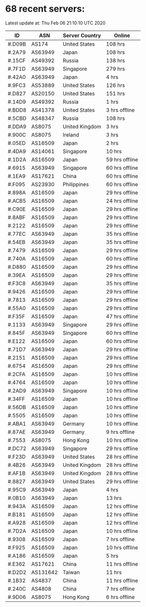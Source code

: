 # 68 recent servers:

Latest update at: Thu Feb 06 21:10:10 UTC 2020

| ID | ASN | Server Country | Online |
| -- | --- | -------------- | ------ |
| #.D09B | AS174 | United States | 108 hrs |
| #.2A79 | AS63949 | Japan | 108 hrs |
| #.15CF | AS49392 | Russia | 138 hrs |
| #.7F1D | AS63949 | Singapore | 279 hrs |
| #.42A0 | AS63949 | Japan | 4 hrs |
| #.9FC3 | AS53889 | United States | 126 hrs |
| #.D827 | AS20150 | United States | 151 hrs |
| #.14D9 | AS49392 | Russia | 1 hrs |
| #.BDD8 | AS41378 | United States | 3 hrs offline |
| #.5CBD | AS48347 | Russia | 108 hrs |
| #.DDA9 | AS8075 | United Kingdom | 3 hrs |
| #.900C | AS8075 | Ireland | 3 hrs |
| #.05ED | AS16509 | Japan | 2 hrs |
| #.4DA9 | AS14061 | Singapore | 10 hrs |
| #.1D2A | AS16509 | Japan | 59 hrs offline |
| #.6915 | AS63949 | Singapore | 60 hrs offline |
| #.1EA9 | AS17621 | China | 60 hrs offline |
| #.F095 | AS23930 | Philippines | 60 hrs offline |
| #.898A | AS16509 | Japan | 29 hrs offline |
| #.ACB5 | AS16509 | Japan | 24 hrs offline |
| #.C90E | AS16509 | Japan | 29 hrs offline |
| #.8ABF | AS16509 | Japan | 29 hrs offline |
| #.2122 | AS16509 | Japan | 29 hrs offline |
| #.77EC | AS63949 | Japan | 35 hrs offline |
| #.54EB | AS63949 | Japan | 35 hrs offline |
| #.7479 | AS16509 | Japan | 29 hrs offline |
| #.740A | AS16509 | Japan | 60 hrs offline |
| #.D880 | AS16509 | Japan | 29 hrs offline |
| #.39EA | AS16509 | Japan | 29 hrs offline |
| #.F3C8 | AS63949 | Japan | 35 hrs offline |
| #.9426 | AS16509 | Japan | 29 hrs offline |
| #.7813 | AS16509 | Japan | 29 hrs offline |
| #.55A0 | AS16509 | Japan | 29 hrs offline |
| #.F35F | AS16509 | Japan | 47 hrs offline |
| #.1133 | AS63949 | Singapore | 29 hrs offline |
| #.845F | AS63949 | Singapore | 60 hrs offline |
| #.E122 | AS16509 | Japan | 60 hrs offline |
| #.71D7 | AS63949 | Japan | 29 hrs offline |
| #.2151 | AS16509 | Japan | 29 hrs offline |
| #.6754 | AS16509 | Japan | 29 hrs offline |
| #.2CFA | AS16509 | Japan | 10 hrs offline |
| #.4764 | AS16509 | Japan | 10 hrs offline |
| #.2AD9 | AS63949 | Singapore | 10 hrs offline |
| #.34FF | AS16509 | Japan | 10 hrs offline |
| #.56DB | AS16509 | Japan | 10 hrs offline |
| #.5505 | AS16509 | Japan | 10 hrs offline |
| #.ABA1 | AS63949 | Germany | 10 hrs offline |
| #.87AE | AS63949 | Germany | 9 hrs offline |
| #.7553 | AS8075 | Hong Kong | 10 hrs offline |
| #.DC72 | AS63949 | Singapore | 29 hrs offline |
| #.F23D | AS63949 | United States | 28 hrs offline |
| #.4B26 | AS63949 | United Kingdom | 28 hrs offline |
| #.AF1B | AS63949 | United Kingdom | 28 hrs offline |
| #.8827 | AS63949 | United States | 29 hrs offline |
| #.95C9 | AS63949 | Japan | 4 hrs |
| #.0B10 | AS63949 | Japan | 13 hrs |
| #.943A | AS16509 | Japan | 12 hrs offline |
| #.B181 | AS16509 | Japan | 12 hrs offline |
| #.A928 | AS16509 | Japan | 12 hrs offline |
| #.7D2A | AS16509 | Japan | 10 hrs offline |
| #.9308 | AS16509 | Japan | 7 hrs offline |
| #.F925 | AS16509 | Japan | 10 hrs offline |
| #.A186 | AS16509 | Japan | 5 hrs |
| #.E362 | AS17621 | China | 11 hrs offline |
| #.D2D2 | AS131642 | Taiwan | 11 hrs |
| #.1B32 | AS4837 | China | 11 hrs offline |
| #.240C | AS4808 | China | 7 hrs offline |
| #.9D06 | AS8075 | Hong Kong | 6 hrs offline |

